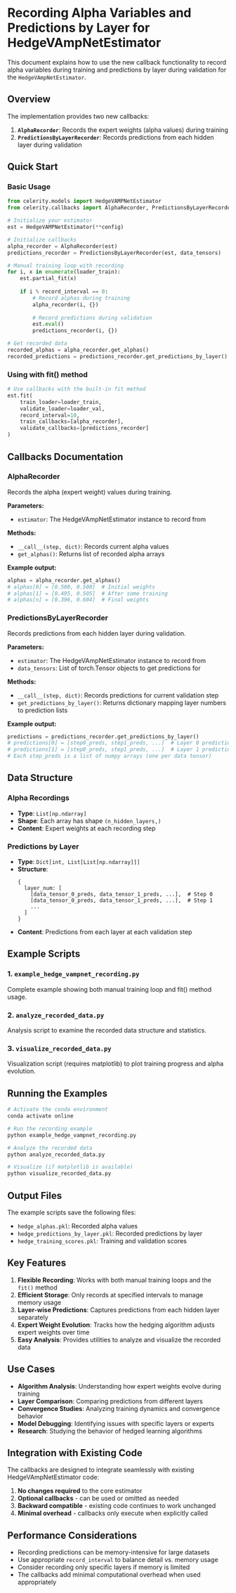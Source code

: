 # Recording Alpha Variables and Predictions by Layer for HedgeVAmpNetEstimator

This document explains how to use the new callback functionality to record alpha variables during training and predictions by layer during validation for the `HedgeVAmpNetEstimator`.

## Overview

The implementation provides two new callbacks:

1. **`AlphaRecorder`**: Records the expert weights (alpha values) during training
2. **`PredictionsByLayerRecorder`**: Records predictions from each hidden layer during validation

## Quick Start

### Basic Usage

```python
from celerity.models import HedgeVAMPNetEstimator
from celerity.callbacks import AlphaRecorder, PredictionsByLayerRecorder

# Initialize your estimator
est = HedgeVAMPNetEstimator(**config)

# Initialize callbacks
alpha_recorder = AlphaRecorder(est)
predictions_recorder = PredictionsByLayerRecorder(est, data_tensors)

# Manual training loop with recording
for i, x in enumerate(loader_train):
    est.partial_fit(x)
    
    if i % record_interval == 0:
        # Record alphas during training
        alpha_recorder(i, {})
        
        # Record predictions during validation
        est.eval()
        predictions_recorder(i, {})

# Get recorded data
recorded_alphas = alpha_recorder.get_alphas()
recorded_predictions = predictions_recorder.get_predictions_by_layer()
```

### Using with fit() method

```python
# Use callbacks with the built-in fit method
est.fit(
    train_loader=loader_train,
    validate_loader=loader_val,
    record_interval=10,
    train_callbacks=[alpha_recorder],
    validate_callbacks=[predictions_recorder]
)
```

## Callbacks Documentation

### AlphaRecorder

Records the alpha (expert weight) values during training.

**Parameters:**
- `estimator`: The HedgeVAmpNetEstimator instance to record from

**Methods:**
- `__call__(step, dict)`: Records current alpha values
- `get_alphas()`: Returns list of recorded alpha arrays

**Example output:**
```python
alphas = alpha_recorder.get_alphas()
# alphas[0] = [0.500, 0.500]  # Initial weights
# alphas[1] = [0.495, 0.505]  # After some training
# alphas[n] = [0.396, 0.604]  # Final weights
```

### PredictionsByLayerRecorder

Records predictions from each hidden layer during validation.

**Parameters:**
- `estimator`: The HedgeVAmpNetEstimator instance to record from
- `data_tensors`: List of torch.Tensor objects to get predictions for

**Methods:**
- `__call__(step, dict)`: Records predictions for current validation step
- `get_predictions_by_layer()`: Returns dictionary mapping layer numbers to prediction lists

**Example output:**
```python
predictions = predictions_recorder.get_predictions_by_layer()
# predictions[0] = [step0_preds, step1_preds, ...]  # Layer 0 predictions
# predictions[1] = [step0_preds, step1_preds, ...]  # Layer 1 predictions
# Each step_preds is a list of numpy arrays (one per data tensor)
```

## Data Structure

### Alpha Recordings
- **Type**: `List[np.ndarray]`
- **Shape**: Each array has shape `(n_hidden_layers,)`
- **Content**: Expert weights at each recording step

### Predictions by Layer
- **Type**: `Dict[int, List[List[np.ndarray]]]`
- **Structure**: 
  ```
  {
    layer_num: [
      [data_tensor_0_preds, data_tensor_1_preds, ...],  # Step 0
      [data_tensor_0_preds, data_tensor_1_preds, ...],  # Step 1
      ...
    ]
  }
  ```
- **Content**: Predictions from each layer at each validation step

## Example Scripts

### 1. `example_hedge_vampnet_recording.py`
Complete example showing both manual training loop and fit() method usage.

### 2. `analyze_recorded_data.py`
Analysis script to examine the recorded data structure and statistics.

### 3. `visualize_recorded_data.py`
Visualization script (requires matplotlib) to plot training progress and alpha evolution.

## Running the Examples

```bash
# Activate the conda environment
conda activate online

# Run the recording example
python example_hedge_vampnet_recording.py

# Analyze the recorded data
python analyze_recorded_data.py

# Visualize (if matplotlib is available)
python visualize_recorded_data.py
```

## Output Files

The example scripts save the following files:

- `hedge_alphas.pkl`: Recorded alpha values
- `hedge_predictions_by_layer.pkl`: Recorded predictions by layer
- `hedge_training_scores.pkl`: Training and validation scores

## Key Features

1. **Flexible Recording**: Works with both manual training loops and the `fit()` method
2. **Efficient Storage**: Only records at specified intervals to manage memory usage
3. **Layer-wise Predictions**: Captures predictions from each hidden layer separately
4. **Expert Weight Evolution**: Tracks how the hedging algorithm adjusts expert weights over time
5. **Easy Analysis**: Provides utilities to analyze and visualize the recorded data

## Use Cases

- **Algorithm Analysis**: Understanding how expert weights evolve during training
- **Layer Comparison**: Comparing predictions from different layers
- **Convergence Studies**: Analyzing training dynamics and convergence behavior
- **Model Debugging**: Identifying issues with specific layers or experts
- **Research**: Studying the behavior of hedged learning algorithms

## Integration with Existing Code

The callbacks are designed to integrate seamlessly with existing HedgeVAmpNetEstimator code:

1. **No changes required** to the core estimator
2. **Optional callbacks** - can be used or omitted as needed
3. **Backward compatible** - existing code continues to work unchanged
4. **Minimal overhead** - callbacks only execute when explicitly called

## Performance Considerations

- Recording predictions can be memory-intensive for large datasets
- Use appropriate `record_interval` to balance detail vs. memory usage
- Consider recording only specific layers if memory is limited
- The callbacks add minimal computational overhead when used appropriately
